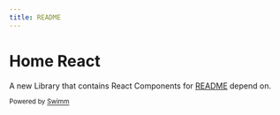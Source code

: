 ```yaml
---
title: README
---
```

# Home React

A new Library that contains React Components for <SwmLink doc-title="README" repo-id="Z2l0aHViJTNBJTNBYmFja3N0YWdlJTNBJTNBam9uc3dpbW0=" repo-name="backstage" path="/.swm/readme.63p9066a.sw.md">[README](https://app.swimm.io/repos/Z2l0aHViJTNBJTNBYmFja3N0YWdlJTNBJTNBam9uc3dpbW0%3D/docs/63p9066a)</SwmLink> depend on.

<SwmMeta version="3.0.0"><sup>Powered by [Swimm](https://app.swimm.io/)</sup></SwmMeta>
